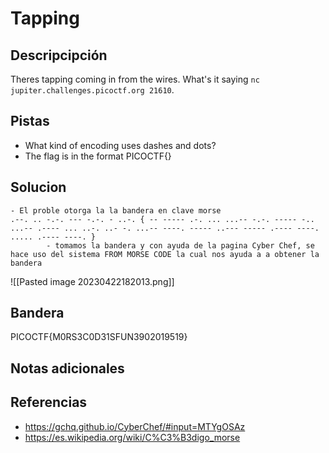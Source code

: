 # Tapping
## Descripcipción
Theres tapping coming in from the wires. What's it saying `nc jupiter.challenges.picoctf.org 21610`.
## Pistas
- What kind of encoding uses dashes and dots?
- The flag is in the format PICOCTF{}
## Solucion
```
- El proble otorga la la bandera en clave morse
.--. .. -.-. --- -.-. - ..-. { -- ----- .-. ... ...-- -.-. ----- -.. ...-- .---- ... ..-. ..- -. ...-- ----. ----- ..--- ----- .---- ----. ..... .---- ----. } 
		- tomamos la bandera y con ayuda de la pagina Cyber Chef, se hace uso del sistema FROM MORSE CODE la cual nos ayuda a a obtener la bandera
```
![[Pasted image 20230422182013.png]]
## Bandera
PICOCTF{M0RS3C0D31SFUN3902019519}
## Notas adicionales
## Referencias
- https://gchq.github.io/CyberChef/#input=MTYgOSAz
- https://es.wikipedia.org/wiki/C%C3%B3digo_morse


